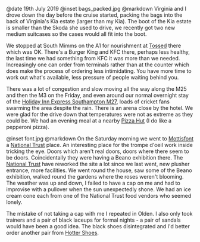 @date		19th July 2019
@inset		bags_packed.jpg
@markdown
Virginia and I drove down the day before the cruise started, packing
the bags into the back of Virginia's Kia estate (larger than my Kia). The
boot of the Kia estate is smaller than the Skoda she used to drive, we
recently got two new medium suitcases so the cases would all fit into the boot.

We stopped at South Mimms on the A1 for nourishment at [Tossed](https://tosseduk.com/)
there which was OK. There's a Burger King and KFC there, perhaps less
healthy, the last time we had something from KFC it was more than we needed.
Increasingly one can order
from terminals rather than at the counter which does make the process
of ordering less intimidating. You have more time to work out what's
available, less pressure of people waiting behind you.

There was a lot of congestion and slow moving all the way along the M25
and then the M3 on the Friday, and even around our normal overnight stay of
the [Holiday Inn Express Southampton M27](https://www.ihg.com/holidayinnexpress/hotels/us/en/southampton/soabr/hoteldetail), loads of cricket fans swarming the area
despite the rain. There is an arena close by the hotel.
We were glad for the drive down that temperatures were not as extreme as
they could be.
We had an evening meal at a nearby [Pizza Hut](https://www.pizzahut.co.uk/)
(I do like a pepperoni pizza).

@inset		font.jpg
@markdown
On the Saturday morning we went to [Mottisfont](https://www.nationaltrust.org.uk/mottisfont) a [National Trust](https://www.nationaltrust.org.uk/) place.
An interesting place for the trompe d'oeil work inside tricking the eye.
Doors which aren't real doors, doors where there seem to be doors.
Coincidentally they were having a Beano exhibition there. The [National Trust](https://www.nationaltrust.org.uk/)
have reworked the site a lot since we last went, new plusher entrance, more
facilities. We went round the house, saw some
of the Beano exhibition, walked round the gardens where the roses weren't blooming. The
weather was up and down, I failed to have a cap on me and had to improvise with a
pullover when the sun unexpectedly shone. We had an ice cream cone each from
one of the National Trust food vendors who seemed lonely.

The mistake of not taking a cap with me I repeated in Olden. I also
only took trainers and a pair of black laceups for formal nights - a pair of
sandals would have been a good idea. The black shoes disintegrated and
I'd better order another pair from [Hotter Shoes](https://www.hotter.com/).

